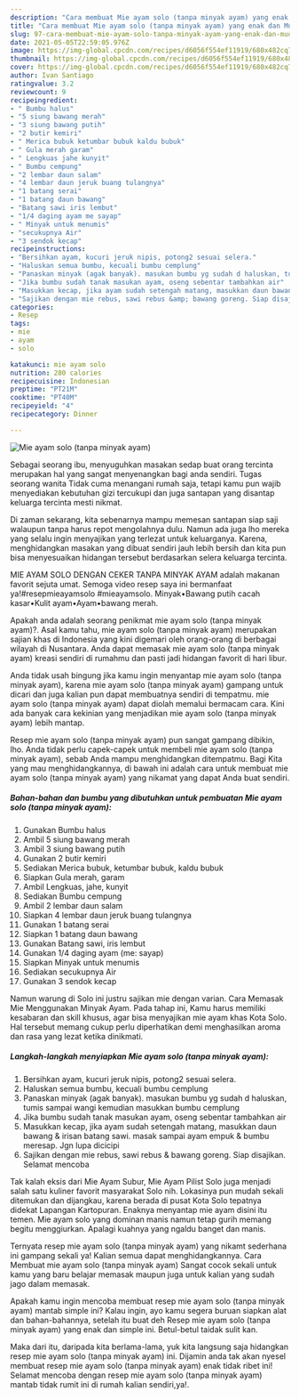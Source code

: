 ```yaml
---
description: "Cara membuat Mie ayam solo (tanpa minyak ayam) yang enak dan Mudah Dibuat"
title: "Cara membuat Mie ayam solo (tanpa minyak ayam) yang enak dan Mudah Dibuat"
slug: 97-cara-membuat-mie-ayam-solo-tanpa-minyak-ayam-yang-enak-dan-mudah-dibuat
date: 2021-05-05T22:59:05.976Z
image: https://img-global.cpcdn.com/recipes/d6056f554ef11919/680x482cq70/mie-ayam-solo-tanpa-minyak-ayam-foto-resep-utama.jpg
thumbnail: https://img-global.cpcdn.com/recipes/d6056f554ef11919/680x482cq70/mie-ayam-solo-tanpa-minyak-ayam-foto-resep-utama.jpg
cover: https://img-global.cpcdn.com/recipes/d6056f554ef11919/680x482cq70/mie-ayam-solo-tanpa-minyak-ayam-foto-resep-utama.jpg
author: Ivan Santiago
ratingvalue: 3.2
reviewcount: 9
recipeingredient:
- " Bumbu halus"
- "5 siung bawang merah"
- "3 siung bawang putih"
- "2 butir kemiri"
- " Merica bubuk ketumbar bubuk kaldu bubuk"
- " Gula merah garam"
- " Lengkuas jahe kunyit"
- " Bumbu cempung"
- "2 lembar daun salam"
- "4 lembar daun jeruk buang tulangnya"
- "1 batang serai"
- "1 batang daun bawang"
- "Batang sawi iris lembut"
- "1/4 daging ayam me sayap"
- " Minyak untuk menumis"
- "secukupnya Air"
- "3 sendok kecap"
recipeinstructions:
- "Bersihkan ayam, kucuri jeruk nipis, potong2 sesuai selera."
- "Haluskan semua bumbu, kecuali bumbu cemplung"
- "Panaskan minyak (agak banyak). masukan bumbu yg sudah d haluskan, tumis sampai wangi kemudian masukkan bumbu cemplung"
- "Jika bumbu sudah tanak masukan ayam, oseng sebentar tambahkan air"
- "Masukkan kecap, jika ayam sudah setengah matang, masukkan daun bawang &amp; irisan batang sawi. masak sampai ayam empuk &amp; bumbu meresap. Jgn lupa dicicipi"
- "Sajikan dengan mie rebus, sawi rebus &amp; bawang goreng. Siap disajikan. Selamat mencoba"
categories:
- Resep
tags:
- mie
- ayam
- solo

katakunci: mie ayam solo 
nutrition: 280 calories
recipecuisine: Indonesian
preptime: "PT21M"
cooktime: "PT40M"
recipeyield: "4"
recipecategory: Dinner

---
```



![Mie ayam solo (tanpa minyak ayam)](https://img-global.cpcdn.com/recipes/d6056f554ef11919/680x482cq70/mie-ayam-solo-tanpa-minyak-ayam-foto-resep-utama.jpg)

Sebagai seorang ibu, menyuguhkan masakan sedap buat orang tercinta merupakan hal yang sangat menyenangkan bagi anda sendiri. Tugas seorang  wanita Tidak cuma menangani rumah saja, tetapi kamu pun wajib menyediakan kebutuhan gizi tercukupi dan juga santapan yang disantap keluarga tercinta mesti nikmat.

Di zaman  sekarang, kita sebenarnya mampu memesan santapan siap saji walaupun tanpa harus repot mengolahnya dulu. Namun ada juga lho mereka yang selalu ingin menyajikan yang terlezat untuk keluarganya. Karena, menghidangkan masakan yang dibuat sendiri jauh lebih bersih dan kita pun bisa menyesuaikan hidangan tersebut berdasarkan selera keluarga tercinta. 

MIE AYAM SOLO DENGAN CEKER TANPA MINYAK AYAM adalah makanan favorit sejuta umat. Semoga video resep saya ini bermanfaat ya!#resepmieayamsolo #mieayamsolo. Minyak•Bawang putih cacah kasar•Kulit ayam•Ayam•bawang merah.

Apakah anda adalah seorang penikmat mie ayam solo (tanpa minyak ayam)?. Asal kamu tahu, mie ayam solo (tanpa minyak ayam) merupakan sajian khas di Indonesia yang kini digemari oleh orang-orang di berbagai wilayah di Nusantara. Anda dapat memasak mie ayam solo (tanpa minyak ayam) kreasi sendiri di rumahmu dan pasti jadi hidangan favorit di hari libur.

Anda tidak usah bingung jika kamu ingin menyantap mie ayam solo (tanpa minyak ayam), karena mie ayam solo (tanpa minyak ayam) gampang untuk dicari dan juga kalian pun dapat membuatnya sendiri di tempatmu. mie ayam solo (tanpa minyak ayam) dapat diolah memalui bermacam cara. Kini ada banyak cara kekinian yang menjadikan mie ayam solo (tanpa minyak ayam) lebih mantap.

Resep mie ayam solo (tanpa minyak ayam) pun sangat gampang dibikin, lho. Anda tidak perlu capek-capek untuk membeli mie ayam solo (tanpa minyak ayam), sebab Anda mampu menghidangkan ditempatmu. Bagi Kita yang mau menghidangkannya, di bawah ini adalah cara untuk membuat mie ayam solo (tanpa minyak ayam) yang nikamat yang dapat Anda buat sendiri.

<!--inarticleads1-->

##### Bahan-bahan dan bumbu yang dibutuhkan untuk pembuatan Mie ayam solo (tanpa minyak ayam):

1. Gunakan  Bumbu halus
1. Ambil 5 siung bawang merah
1. Ambil 3 siung bawang putih
1. Gunakan 2 butir kemiri
1. Sediakan  Merica bubuk, ketumbar bubuk, kaldu bubuk
1. Siapkan  Gula merah, garam
1. Ambil  Lengkuas, jahe, kunyit
1. Sediakan  Bumbu cempung
1. Ambil 2 lembar daun salam
1. Siapkan 4 lembar daun jeruk buang tulangnya
1. Gunakan 1 batang serai
1. Siapkan 1 batang daun bawang
1. Gunakan Batang sawi, iris lembut
1. Gunakan 1/4 daging ayam (me: sayap)
1. Siapkan  Minyak untuk menumis
1. Sediakan secukupnya Air
1. Gunakan 3 sendok kecap


Namun warung di Solo ini justru sajikan mie dengan varian. Cara Memasak Mie Menggunakan Minyak Ayam. Pada tahap ini, Kamu harus memiliki kesabaran dan skill khusus, agar bisa menyajikan mie ayam khas Kota Solo. Hal tersebut memang cukup perlu diperhatikan demi menghasilkan aroma dan rasa yang lezat ketika dinikmati. 

<!--inarticleads2-->

##### Langkah-langkah menyiapkan Mie ayam solo (tanpa minyak ayam):

1. Bersihkan ayam, kucuri jeruk nipis, potong2 sesuai selera.
1. Haluskan semua bumbu, kecuali bumbu cemplung
1. Panaskan minyak (agak banyak). masukan bumbu yg sudah d haluskan, tumis sampai wangi kemudian masukkan bumbu cemplung
1. Jika bumbu sudah tanak masukan ayam, oseng sebentar tambahkan air
1. Masukkan kecap, jika ayam sudah setengah matang, masukkan daun bawang &amp; irisan batang sawi. masak sampai ayam empuk &amp; bumbu meresap. Jgn lupa dicicipi
1. Sajikan dengan mie rebus, sawi rebus &amp; bawang goreng. Siap disajikan. Selamat mencoba


Tak kalah eksis dari Mie Ayam Subur, Mie Ayam Pilist Solo juga menjadi salah satu kuliner favorit masyarakat Solo nih. Lokasinya pun mudah sekali ditemukan dan dijangkau, karena berada di pusat Kota Solo tepatnya didekat Lapangan Kartopuran. Enaknya menyantap mie ayam disini itu temen. Mie ayam solo yang dominan manis namun tetap gurih memang begitu menggiurkan. Apalagi kuahnya yang ngaldu banget dan manis. 

Ternyata resep mie ayam solo (tanpa minyak ayam) yang nikamt sederhana ini gampang sekali ya! Kalian semua dapat menghidangkannya. Cara Membuat mie ayam solo (tanpa minyak ayam) Sangat cocok sekali untuk kamu yang baru belajar memasak maupun juga untuk kalian yang sudah jago dalam memasak.

Apakah kamu ingin mencoba membuat resep mie ayam solo (tanpa minyak ayam) mantab simple ini? Kalau ingin, ayo kamu segera buruan siapkan alat dan bahan-bahannya, setelah itu buat deh Resep mie ayam solo (tanpa minyak ayam) yang enak dan simple ini. Betul-betul taidak sulit kan. 

Maka dari itu, daripada kita berlama-lama, yuk kita langsung saja hidangkan resep mie ayam solo (tanpa minyak ayam) ini. Dijamin anda tak akan nyesel membuat resep mie ayam solo (tanpa minyak ayam) enak tidak ribet ini! Selamat mencoba dengan resep mie ayam solo (tanpa minyak ayam) mantab tidak rumit ini di rumah kalian sendiri,ya!.

